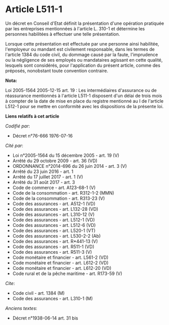 # Article L511-1

Un décret en Conseil d'Etat définit la présentation d'une opération pratiquée par les entreprises mentionnées à l'article L.
310-1 et détermine les personnes habilitées à effectuer une telle présentation.

Lorsque cette présentation est effectuée par une personne ainsi habilitée, l'employeur ou mandant est civilement responsable,
dans les termes de l'article 1384 du code civil, du dommage causé par la faute, l'imprudence ou la négligence de ses employés
ou mandataires agissant en cette qualité, lesquels sont considérés, pour l'application du présent article, comme des
préposés, nonobstant toute convention contraire.

**Nota:**

Loi 2005-1564 2005-12-15 art. 19 : Les intermédiaires d'assurance ou de réassurance mentionnés à l'article L511-1 disposent
d'un délai de trois mois à compter de la date de mise en place du registre mentionné au I de l'article L512-1 pour se mettre
en conformité avec les dispositions de la présente loi.

**Liens relatifs à cet article**

_Codifié par_:

  - Décret n°76-666 1976-07-16

_Cité par_:

  - Loi n°2005-1564 du 15 décembre 2005 - art. 19 (V)
  - Arrêté du 29 octobre 2009 - art. 36 (VD)
  - ORDONNANCE n°2014-696 du 26 juin 2014 - art. 3 (V)
  - Arrêté du 23 juin 2016 - art. 1
  - Arrêté du 17 juillet 2017 - art. 1 (V)
  - Arrêté du 31 août 2017 - art. 3
  - Code de commerce - art. A123-68-1 (V)
  - Code de la consommation - art. R312-1-2 (MMN)
  - Code de la consommation - art. R313-23 (V)
  - Code des assurances - art. A512-1 (VD)
  - Code des assurances - art. L132-28 (VD)
  - Code des assurances - art. L310-12 (V)
  - Code des assurances - art. L512-1 (VD)
  - Code des assurances - art. L512-6 (VD)
  - Code des assurances - art. L520-1 (VT)
  - Code des assurances - art. L530-2-2 (Ab)
  - Code des assurances - art. R*441-13 (V)
  - Code des assurances - art. R511-1 (VD)
  - Code des assurances - art. R511-3 (V)
  - Code monétaire et financier - art. L561-2 (VD)
  - Code monétaire et financier - art. L612-2 (VD)
  - Code monétaire et financier - art. L612-20 (VD)
  - Code rural et de la pêche maritime - art. R173-59 (V)

_Cite_:

  - Code civil - art. 1384 (M)
  - Code des assurances - art. L310-1 (M)

_Anciens textes_:

  - Décret n°1938-06-14 art. 31 bis
